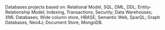 Databases projects based on:
Relational Model, SQL, DML, DDL; Entity-Relationship Model; Indexing, Transactions, Security; Data Warehouses; XML Databases; Wide column store, HBASE; Semantic Web, SparQL; Graph Databases, Neo4J; Document Store, MongoDB.
